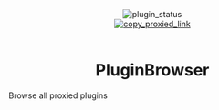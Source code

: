 <div align="center">
	<img alt="plugin_status" src="https://img.shields.io/badge/plugin_status-proxied-89dceb?style=for-the-badge&labelColor=1e1e2e" />
	<br/>
	<a href="https://vd-plugins.github.io/proxy/gabe616.github.io/VendettaPlugins/plugin-browser">
		<img alt="copy_proxied_link" src="https://img.shields.io/badge/copy_proxied_link-1e1e2e?style=for-the-badge" />
	</a>
</div>
<br/>
<div align="center">
	<h1>PluginBrowser</h1>
</div>

Browse all proxied plugins